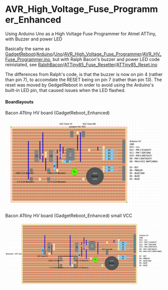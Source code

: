 # AVR_High_Voltage_Fuse_Programmer_Enhanced
Using Arduino Uno as a High Voltage Fuse Programmer for Atmel ATTiny, with Buzzer and power LED

Basically the same as [GadgetReboot](https://github.com/GadgetReboot)/[Arduino](https://github.com/GadgetReboot/Arduino)/[Uno](https://github.com/GadgetReboot/Arduino/tree/master/Uno)/[AVR_High_Voltage_Fuse_Programmer](https://github.com/GadgetReboot/Arduino/tree/master/Uno/AVR_High_Voltage_Fuse_Programmer)/[AVR_HV_Fuse_Programmer.ino](https://github.com/GadgetReboot/Arduino/blob/master/Uno/AVR_High_Voltage_Fuse_Programmer/AVR_HV_Fuse_Programmer.ino), but with Ralph Bacon's buzzer and power LED code reinistated, see [RalphBacon](https://github.com/RalphBacon)/[ATTiny85_Fuse_Resetter](https://github.com/RalphBacon/ATTiny85_Fuse_Resetter)/[ATTiny85_Reset.ino](https://github.com/RalphBacon/ATTiny85_Fuse_Resetter/blob/master/ATTiny85_Reset.ino)

The differences from  Ralph's code, is that the buzzer is now on pin 4 (rather than pin 7), to accomdate the RESET being on pin 7 (rather than pin 13). The reset was moved by GedgetReboot in order to avoid using the Arduino's built-in LED pin, that caused issues when the LED flashed.

#### Boardlayouts

Bacon ATtiny HV board (GadgetReboot_Enhanced)

[![Bacon ATtiny HV board (GadgetReboot_Enhanced)][1]][1]

Bacon ATtiny HV board (GadgetReboot_Enhanced) small VCC

[![Bacon ATtiny HV board (GadgetReboot_Enhanced) small VCC][2]][2]

  [1]: https://github.com/greenonline/AVR_High_Voltage_Fuse_Programmer_Enhanced/blob/main/DIYLC_files/Bacon%20ATtiny%20HV%20board%20(GadgetReboot_Enhanced).png "Bacon ATtiny HV board (GadgetReboot_Enhanced)"
  [2]: https://github.com/greenonline/AVR_High_Voltage_Fuse_Programmer_Enhanced/blob/main/DIYLC_files/Bacon%20ATtiny%20HV%20board%20(GadgetReboot_Enhanced)%20small%20VCC.png "Bacon ATtiny HV board (GadgetReboot_Enhanced) small VCC"
